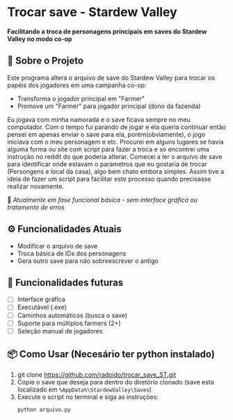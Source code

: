 # Trocar save - Stardew Valley

**Facilitando a troca de personagens principais em saves do Stardew Valley no modo co-op**

## 🌟 Sobre o Projeto

Este programa altera o arquivo de save do Stardew Valley para trocar os papéis dos jogadores em uma campanha co-op:
- Transforma o jogador principal em "Farmer"
- Promove um "Farmer" para jogador principal (dono da fazenda)

Eu jogava com minha namorada e o save ficava sempre no meu computador. Com o tempo fui parando de jogar e ela queria continuar então pensei em apenas enviar o save para ela,
porém(obviamente), o jogo iniciava com o meu personagem e etc. Procurei em alguns lugares se havia alguma forma ou site com script para fazer a troca e só encontrei uma 
instrução no reddit do que poderia alterar. Comecei a ler o arquivo de save para identificar onde estavam o parametros que eu gostaria de trocar (Persongens e local da casa),
algo bem chato embora simples. Assim tive a ideia de fazer um script para facilitar este processo quando precisasse realizar novamente. 

🚧 *Atualmente em fase funcional básica - sem interface gráfica ou tratamento de erros*

## ⚙️ Funcionalidades Atuais
- Modificar o arquivo de save
- Troca básica de IDs dos personagens
- Gera outro save para não sobreescrever o antigo

## 🔮 Funcionalidades futuras
- [ ] Interface gráfica
- [ ] Executável (.exe)
- [ ] Caminhos automáticos (busca o save)
- [ ] Suporte para múltiplos farmers (2+)
- [ ] Seleção manual de jogadores

## 📦 Como Usar (Necesário ter python instalado)
1. git clone https://github.com/radoido/trocar_save_ST.git
2. Copie o save que deseja para dentro do diretório clonado (save esta localizado em `%AppData%\StardewValley\Saves`)
3. Execute o script no terminal e siga as instruções:
   ```bash
   python arquivo.py

